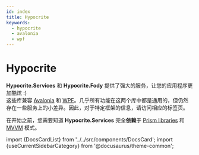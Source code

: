 ```yaml
---
id: index
title: Hypocrite
keywords:
  - hypocrite
  - avalonia
  - wpf
---
```


# Hypocrite

**Hypocrite.Services** 和 **Hypocrite.Fody** 提供了强大的服务，让您的应用程序更加酷炫 :)  
这些库兼容 [Avalonia](https://www.avaloniaui.net/) 和 [WPF](https://learn.microsoft.com/en-US/dotnet/desktop/wpf/introduction-to-wpf?view=netframeworkdesktop-4.8)。几乎所有功能在这两个库中都是通用的，但仍然存在一些服务上的小差异。因此，对于特定框架的信息，请访问相应的标签页。

在开始之前，您需要知道 **Hypocrite.Services** 完全**依赖**于 [Prism libraries](https://github.com/PrismLibrary/Prism) 和 [MVVM](https://learn.microsoft.com/en-us/dotnet/architecture/maui/mvvm) 模式。

import {DocsCardList} from '../../src/components/DocsCard';
import {useCurrentSidebarCategory} from '@docusaurus/theme-common';

<DocsCardList list={useCurrentSidebarCategory().items} />
